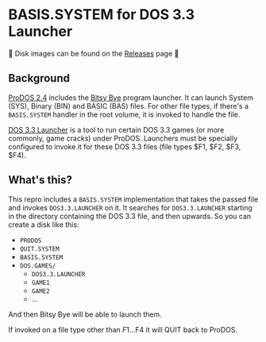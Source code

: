 # BASIS.SYSTEM for DOS 3.3 Launcher

💾 Disk images can be found on the [Releases](https://github.com/a2stuff/basis33/releases) page 💾


## Background

[ProDOS 2.4](https://prodos8.com/) includes the [Bitsy Bye](https://prodos8.com/bitsy-bye/) program launcher. It can launch System (SYS), Binary (BIN) and BASIC (BAS) files. For other file types, if there's a `BASIS.SYSTEM` handler in the root volume, it is invoked to handle the file.

[DOS 3.3 Launcher](http://apple2.org.za/gswv/a2zine/Docs/Dos33Launcher_Docs.txt) is a tool to run certain DOS 3.3 games (or more commonly, game cracks) under ProDOS. Launchers must be specially configured to invoke it for these DOS 3.3 files (file types $F1, $F2, $F3, $F4).

## What's this?

This repro includes a `BASIS.SYSTEM` implementation that takes the passed file and invokes `DOS3.3.LAUNCHER` on it. It searches for `DOS3.3.LAUNCHER` starting in the directory containing the DOS 3.3 file, and then upwards. So you can create a disk like this:

* `PRODOS`
* `QUIT.SYSTEM`
* `BASIS.SYSTEM`
* `DOS.GAMES/`
    * `DOS3.3.LAUNCHER`
    * `GAME1`
    * `GAME2`
    * ...

And then Bitsy Bye will be able to launch them.

If invoked on a file type other than $F1...$F4 it will QUIT back to ProDOS.

